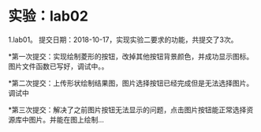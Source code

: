 # 实验：lab02
1.lab01。 提交日期：2018-10-17，实现实验二要求的功能，共提交了3次。<br>

*第一次提交：实现绘制菱形的按钮，改掉其他按钮背景颜色，并成功显示图标。图片文件函数已写好，调试中。。

*第二次提交：上传形状绘制结果图，图片选择按钮已经完成但是无法选择图片。调试中

*第三次提交：解决了之前图片按钮无法显示的问题，点击图片按钮能正常选择资源库中图片。并能在图上绘制...

